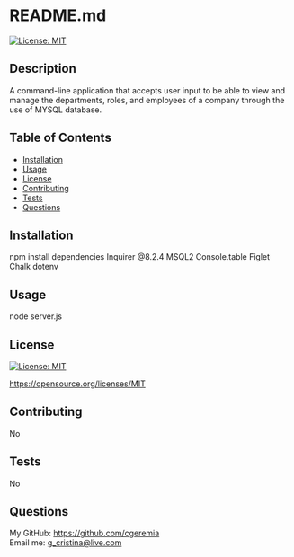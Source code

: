 # README.md
  
  [![License: MIT](https://img.shields.io/badge/License-MIT-yellow.svg)](https://opensource.org/licenses/MIT)

  ## Description
A command-line application that accepts user input to be able to view and manage the departments, roles, and employees of a company through the use of MYSQL database.
 

  ## Table of Contents

  * [Installation](#installation)
  * [Usage](#usage)
  * [License](#license)
  * [Contributing](#contributing)
  * [Tests](#tests)
  * [Questions](#questions)

  ## Installation
 npm install dependencies
 Inquirer @8.2.4 
 MSQL2
 Console.table
 Figlet
 Chalk
 dotenv 
 
  ## Usage
node server.js 


  ## License

  [![License: MIT](https://img.shields.io/badge/License-MIT-yellow.svg)](https://opensource.org/licenses/MIT)
  
  https://opensource.org/licenses/MIT 
    

  ## Contributing
  
No
  
  ## Tests
 No

  ## Questions
  My GitHub: https://github.com/cgeremia <br>
  Email me: g_cristina@live.com
  
  
  